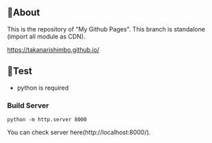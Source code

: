 ## 🚀About

This is the repository of "My Github Pages".
This branch is standalone (import all module as CDN).

https://takanarishimbo.github.io/

## 🐍Test

- python is required

### Build Server

```
python -m http.server 8000
```

You can check server here(http://localhost:8000/).
